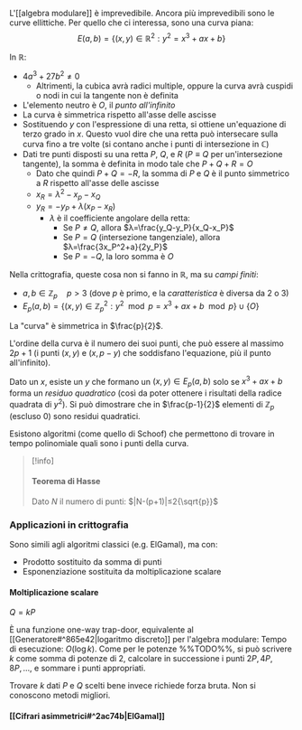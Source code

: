 L'[[algebra modulare]] è imprevedibile. Ancora più imprevedibili sono le curve ellittiche. Per quello che ci interessa, sono una curva piana:
$$E(a,b)=\{(x,y)∈ℝ^2:y^2=x^3+ax+b\}$$

In ℝ:
- $4a^3+27b^2≠0$
	- Altrimenti, la cubica avrà radici multiple, oppure la curva avrà cuspidi o nodi in cui la tangente non è definita
- L'elemento neutro è $O$, il *punto all'infinito*
- La curva è simmetrica rispetto all'asse delle ascisse
- Sostituendo $y$ con l'espressione di una retta, si ottiene un'equazione di terzo grado in $x$. Questo vuol dire che una retta può intersecare sulla curva fino a tre volte (si contano anche i punti di intersezione in $ℂ$)
- Dati tre punti disposti su una retta $P$, $Q$, e $R$ ($P≡Q$ per un'intersezione tangente), la somma è definita in modo tale che $P+Q+R=O$
	- Dato che quindi $P+Q=-R$, la somma di $P$ e $Q$ è il punto simmetrico a $R$ rispetto all'asse delle ascisse
	- $x_R=λ^2-x_p-x_Q$
	- $y_R=-y_P+λ(x_P-x_R)$
		- $λ$ è il coefficiente angolare della retta:
			- Se $P≠Q$, allora $λ=\frac{y_Q-y_P}{x_Q-x_P}$
			- Se $P=Q$ (intersezione tangenziale), allora $λ=\frac{3x_P^2+a}{2y_P}$
			- Se $P=-Q$, la loro somma è $O$

Nella crittografia, queste cosa non si fanno in $ℝ$, ma su *campi finiti*:
- $a,b∈ℤ_p\quad p>3$ (dove $p$ è primo, e la *caratteristica* è diversa da 2 o 3)
- $E_p(a,b)=\{(x,y)∈ℤ_p^2:y^2\mod p=x^3+ax+b\mod p\}∪\{O\}$

La "curva" è simmetrica in $\frac{p}{2}$.

L'ordine della curva è il numero dei suoi punti, che può essere al massimo $2p+1$ (i punti $(x,y)$ e $(x,p-y)$ che soddisfano l'equazione, più il punto all'infinito).

Dato un $x$, esiste un $y$ che formano un $(x,y)∈E_p(a,b)$ solo se $x^3+ax+b$ forma un *residuo quadratico* (così da poter ottenere i risultati della radice quadrata di $y^2$). Si può dimostrare che in $\frac{p-1}{2}$ elementi di $ℤ_p$ (escluso $0$) sono residui quadratici.

Esistono algoritmi (come quello di Schoof) che permettono di trovare in tempo polinomiale quali sono i punti della curva.

>[!info]
>#### Teorema di Hasse
>Dato $N$ il numero di punti:
> $|N-(p+1)|≤2{\sqrt{p}}$


### Applicazioni in crittografia

Sono simili agli algoritmi classici (e.g. ElGamal), ma con:
- Prodotto sostituito da somma di punti
- Esponenziazione sostituita da moltiplicazione scalare

#### Moltiplicazione scalare

$Q=kP$

È una funzione one-way trap-door, equivalente al [[Generatore#^865e42|logaritmo discreto]] per l'algebra modulare:
Tempo di esecuzione: $O(\log k$). Come per le potenze %%TODO%%, si può scrivere $k$ come somma di potenze di 2, calcolare in successione i punti $2P,4P,8P,…$, e sommare i punti appropriati.

Trovare $k$ dati $P$ e $Q$ scelti bene invece richiede forza bruta. Non si conoscono metodi migliori.

#### [[Cifrari asimmetrici#^2ac74b|ElGamal]]

